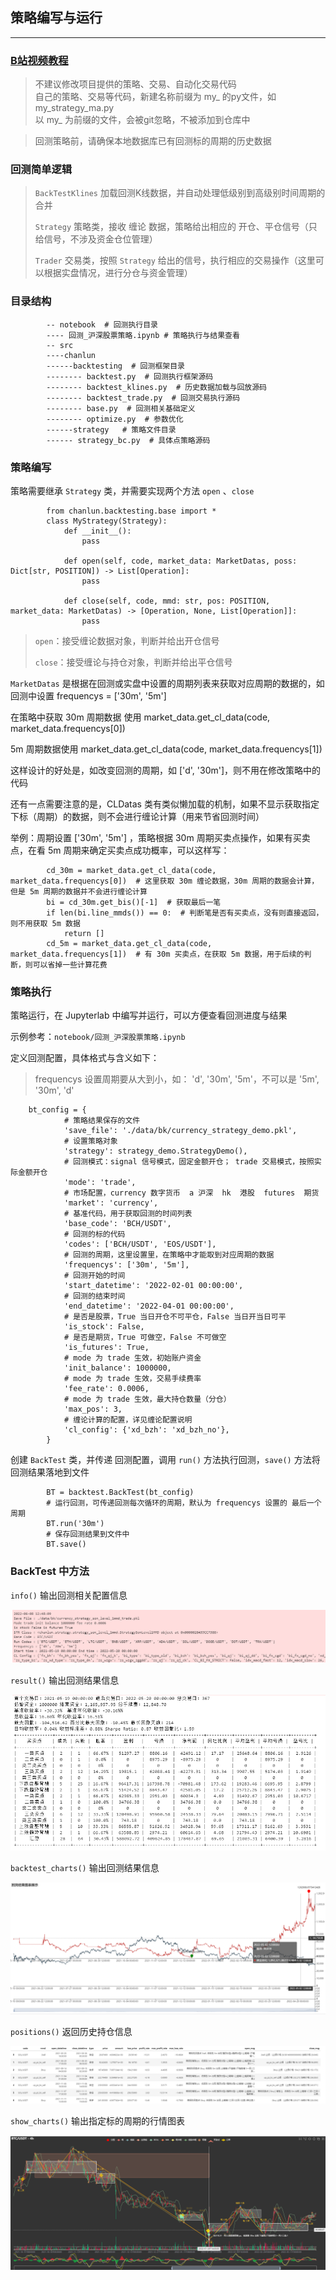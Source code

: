 ## 策略编写与运行

---

### [B站视频教程](https://space.bilibili.com/384267873)


> 不建议修改项目提供的策略、交易、自动化交易代码    
> 自己的策略、交易等代码，新建名称前缀为 my_ 的py文件，如 my_strategy_ma.py    
> 以 my_ 为前缀的文件，会被git忽略，不被添加到仓库中

> 回测策略前，请确保本地数据库已有回测标的周期的历史数据

### 回测简单逻辑

> `BackTestKlines` 加载回测K线数据，并自动处理低级别到高级别时间周期的合并
>
> `Strategy` 策略类，接收 缠论 数据，策略给出相应的 开仓、平仓信号（只给信号，不涉及资金仓位管理）
>
> `Trader` 交易类，按照 `Strategy` 给出的信号，执行相应的交易操作（这里可以根据实盘情况，进行分仓与资金管理）

### 目录结构

            -- notebook  # 回测执行目录
            ---- 回测_沪深股票策略.ipynb # 策略执行与结果查看
            -- src
            ----chanlun
            ------backtesting  # 回测框架目录
            -------- backtest.py  # 回测执行框架源码
            -------- backtest_klines.py  # 历史数据加载与回放源码
            -------- backtest_trade.py  # 回测交易执行源码
            -------- base.py  # 回测相关基础定义
            -------- optimize.py  # 参数优化
            ------strategy   # 策略文件目录
            ------ strategy_bc.py  # 具体点策略源码

### 策略编写

策略需要继承 `Strategy` 类，并需要实现两个方法 `open` 、`close`

            from chanlun.backtesting.base import *
            class MyStrategy(Strategy):    
                def __init__():
                    pass
                
                def open(self, code, market_data: MarketDatas, poss: Dict[str, POSITION]) -> List[Operation]:
                    pass

                def close(self, code, mmd: str, pos: POSITION, market_data: MarketDatas) -> [Operation, None, List[Operation]]:
                    pass

> `open`：接受缠论数据对象，判断并给出开仓信号
>
> `close`：接受缠论与持仓对象，判断并给出平仓信号

`MarketDatas` 是根据在回测或实盘中设置的周期列表来获取对应周期的数据的，如 回测中设置 frequencys = ['30m', '5m']

在策略中获取 30m 周期数据 使用 market_data.get_cl_data(code, market_data.frequencys[0])

5m 周期数据使用 market_data.get_cl_data(code, market_data.frequencys[1])

这样设计的好处是，如改变回测的周期，如 ['d', '30m']，则不用在修改策略中的代码

还有一点需要注意的是，CLDatas 类有类似懒加载的机制，如果不显示获取指定下标（周期）的数据，则不会进行缠论计算（用来节省回测时间）

举例：周期设置 ['30m', '5m'] ，策略根据 30m 周期买卖点操作，如果有买卖点，在看 5m 周期来确定买卖点成功概率，可以这样写：

            cd_30m = market_data.get_cl_data(code, market_data.frequencys[0])  # 这里获取 30m 缠论数据，30m 周期的数据会计算，但是 5m 周期的数据并不会进行缠论计算
            bi = cd_30m.get_bis()[-1]  # 获取最后一笔
            if len(bi.line_mmds()) == 0:  # 判断笔是否有买卖点，没有则直接返回，则不用获取 5m 数据
                return []
            cd_5m = market_data.get_cl_data(code, market_data.frequencys[1])  # 有 30m 买卖点，在获取 5m 数据，用于后续的判断，则可以省掉一些计算花费

### 策略执行

策略运行，在 Jupyterlab 中编写并运行，可以方便查看回测进度与结果

示例参考：`notebook/回测_沪深股票策略.ipynb`

定义回测配置，具体格式与含义如下：

> frequencys 设置周期要从大到小，如： 'd', '30m', '5m'，不可以是  '5m', '30m', 'd'

        bt_config = {
                # 策略结果保存的文件
                'save_file': './data/bk/currency_strategy_demo.pkl',
                # 设置策略对象
                'strategy': strategy_demo.StrategyDemo(),
                # 回测模式：signal 信号模式，固定金额开仓； trade 交易模式，按照实际金额开仓
                'mode': 'trade',
                # 市场配置，currency 数字货币  a 沪深  hk  港股  futures  期货
                'market': 'currency',
                # 基准代码，用于获取回测的时间列表
                'base_code': 'BCH/USDT',
                # 回测的标的代码
                'codes': ['BCH/USDT', 'EOS/USDT'],
                # 回测的周期，这里设置里，在策略中才能取到对应周期的数据
                'frequencys': ['30m', '5m'],
                # 回测开始的时间
                'start_datetime': '2022-02-01 00:00:00',
                # 回测的结束时间
                'end_datetime': '2022-04-01 00:00:00',
                # 是否是股票，True 当日开仓不可平仓，False 当日开当日可平
                'is_stock': False,
                # 是否是期货，True 可做空，False 不可做空
                'is_futures': True,
                # mode 为 trade 生效，初始账户资金
                'init_balance': 1000000,
                # mode 为 trade 生效，交易手续费率
                'fee_rate': 0.0006,
                # mode 为 trade 生效，最大持仓数量（分仓）
                'max_pos': 3,
                # 缠论计算的配置，详见缠论配置说明
                'cl_config': {'xd_bzh': 'xd_bzh_no'},
            }

创建 `BackTest` 类，并传递 回测配置，调用 `run()` 方法执行回测，`save()` 方法将回测结果落地到文件

            BT = backtest.BackTest(bt_config)
            # 运行回测，可传递回测每次循环的周期，默认为 frequencys 设置的 最后一个周期
            BT.run('30m')
            # 保存回测结果到文件中
            BT.save()

### BackTest 中方法

`info()` 输出回测相关配置信息

![info](img/docs_bt_info.png)

`result()` 输出回测结果信息

![result](img/docs_bt_result.png)

`backtest_charts()` 输出回测结果信息

![backtest_charts](img/docs_bt_backtest_charts.png)

`positions()` 返回历史持仓信息

![positions](img/docs_bt_positions.png)

`show_charts()` 输出指定标的周期的行情图表

![show_charts](img/docs_bt_show_charts.png)


